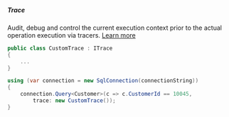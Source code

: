 <h5 class="center code-title">Trace</h5>

Audit, debug and control the current execution context prior to the actual operation execution via tracers. [Learn more](#)

```csharp
public class CustomTrace : ITrace
{
    ...
}

using (var connection = new SqlConnection(connectionString))
{
    connection.Query<Customer>(c => c.CustomerId == 10045,
        trace: new CustomTrace());
}
```